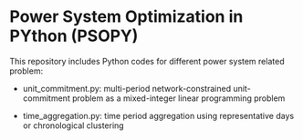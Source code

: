 # Power System Optimization in PYthon (PSOPY)

This repository includes Python codes for different power system related problem:

- unit_commitment.py: multi-period network-constrained unit-commitment problem as a mixed-integer linear programming problem

- time_aggregation.py: time period aggregation using representative days or chronological clustering


